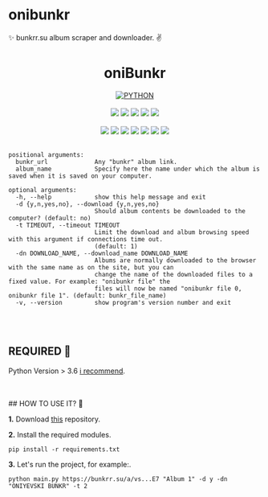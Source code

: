 # onibunkr
✨ bunkrr.su album scraper and downloader. ✌️

<h1 align="center">oniBunkr</h1> 

<div align="center">
<a href="https://github.com/topics/html"><img alt="PYTHON" src="https://img.shields.io/badge/PYTHON%20-%23E34F26.svg?&style=for-the-badge"/></a>
<br>
<br>
<a href="https://github.com/oniyevski/onibunkr"><img src="https://badges.frapsoft.com/os/v1/open-source.svg?v=103"></a>
<a href="https://github.com/oniyevski/onibunkr"><img src="https://img.shields.io/badge/Built%20by-developers%20%3C%2F%3E-0059b3"></a>
<a href="https://github.com/oniyevski/onibunkr"><img src="https://img.shields.io/static/v1.svg?label=Contributions&message=Welcome&color=yellow"></a>
<a href="https://github.com/oniyevski"><img src="https://img.shields.io/badge/Maintained%3F-yes-brightgreen.svg?v=103"></a>
<a href="https://github.com/oniyevski/onibunkr/blob/main/LICENSE"><img src="https://img.shields.io/badge/license-MIT-blue.svg?v=103"></a>
<br>
<br>
<a href="https://github.com/oniyevski/onibunkr/graphs/contributors"><img src="https://img.shields.io/github/contributors/oniyevski/onibunkr?color=brightgreen"></a>
<a href="https://github.com/oniyevski/onibunkr/stargazers"><img src="https://img.shields.io/github/stars/oniyevski/onibunkr?color=0059b3"></a>
<a href="https://github.com/oniyevski/onibunkr/network/members"><img src="https://img.shields.io/github/forks/oniyevski/onibunkr?color=yellow"></a>
<a href="https://github.com/oniyevski/onibunkr/issues"><img src="https://img.shields.io/github/issues/oniyevski/onibunkr?color=0059b3"></a>
<a href="ühttps://github.com/oniyevski/onibunkr/issues?q=is%3Aissue+is%3Aclosed"><img src="https://img.shields.io/github/issues-closed-raw/oniyevski/onibunkr?color=yellow"></a>
<a href="https://github.com/oniyevski/onibunkr/pulls"><img src="https://img.shields.io/github/issues-pr/oniyevski/onibunkr?color=brightgreen"></a>
<a href="https://github.com/oniyevski/onibunkr/pulls?q=is%3Apr+is%3Aclosed"><img src="https://img.shields.io/github/issues-pr-closed-raw/oniyevski/onibunkr?color=0059b3"></a> 

</div>
<br>

```terminal
positional arguments:
  bunkr_url             Any "bunkr" album link.
  album_name            Specify here the name under which the album is saved when it is saved on your computer.

optional arguments:
  -h, --help            show this help message and exit
  -d {y,n,yes,no}, --download {y,n,yes,no}
                        Should album contents be downloaded to the computer? (default: no)
  -t TIMEOUT, --timeout TIMEOUT
                        Limit the download and album browsing speed with this argument if connections time out.
                        (default: 1)
  -dn DOWNLOAD_NAME, --download_name DOWNLOAD_NAME
                        Albums are normally downloaded to the browser with the same name as on the site, but you can
                        change the name of the downloaded files to a fixed value. For example: "onibunkr file" the
                        files will now be named "onibunkr file 0, onibunkr file 1". (default: bunkr_file_name)
  -v, --version         show program's version number and exit
```
<br>
<br>

## REQUIRED 👷 

Python Version > 3.6  [i recommend](https://www.python.org/downloads/release/python-386/).

<br>
<br>
## HOW TO USE IT? 👷 

**1.** Download [this](https://github.com/oniyevski/onibunkr) repository.

**2.** Install the required modules.

```terminal
pip install -r requirements.txt
```

**3.** Let's run the project, for example:.

```terminal
python main.py https://bunkrr.su/a/vs...E7 "Album 1" -d y -dn "ONIYEVSKI BUNKR" -t 2
```
